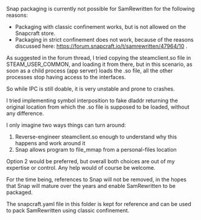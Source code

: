 Snap packaging is currently not possible for SamRewritten for the following reasons:

* Packaging with classic confinement works, but is not allowed on the Snapcraft store.
* Packaging in strict confinement does not work, because of the reasons discussed
  here: https://forum.snapcraft.io/t/samrewritten/47964/10 .

As suggested in the forum thread, I tried copying the steamclient.so file in STEAM_USER_COMMON, and loading it from
there, but in this scenario, as soon as a child process (app server) loads the .so file, all the other processes stop
having access to the interfaces.

So while IPC is still doable, it is very unstable and prone to crashes.

I tried implementing symbol interposition to fake dladdr returning the original location from which the .so file is
supposed to be loaded, without any difference.

I only imagine two ways things can turn around:

1. Reverse-engineer steamclient.so enough to understand why this happens and work around it
2. Snap allows program to file_mmap from a personal-files location

Option 2 would be preferred, but overall both choices are out of my expertise or control. Any help would of course be
welcome.

For the time being, references to Snap will not be removed, in the hopes that Snap will mature over the years and enable
SamRewritten to be packaged.

The snapcraft.yaml file in this folder is kept for reference and can be used to pack SamRewritten using classic
confinement.
